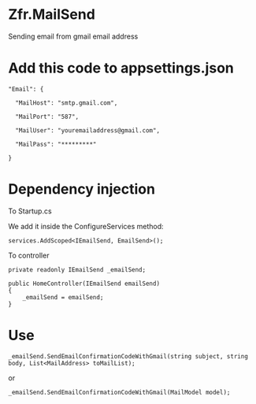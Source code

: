 # Zfr.MailSend
Sending email from gmail email address 

# Add this code to appsettings.json

    "Email": {
    
      "MailHost": "smtp.gmail.com",

      "MailPort": "587",

      "MailUser": "youremailaddress@gmail.com",

      "MailPass": "*********"
    
    }

# Dependency injection

To Startup.cs

  We add it inside the ConfigureServices method:
  
    services.AddScoped<IEmailSend, EmailSend>();
    
To controller

    private readonly IEmailSend _emailSend;
    
    public HomeController(IEmailSend emailSend)
    {            
        _emailSend = emailSend;
    }

# Use

    _emailSend.SendEmailConfirmationCodeWithGmail(string subject, string body, List<MailAddress> toMailList);
    
or
    
    _emailSend.SendEmailConfirmationCodeWithGmail(MailModel model);
